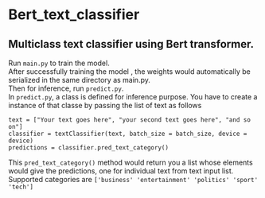 # Bert_text_classifier
## Multiclass text classifier using Bert transformer.
Run `main.py` to train the model. <br />
After successfully training the model , the weights would automatically be serialized in the same directory as main.py. <br />
Then for inference, run ```predict.py```. <br />
In `predict.py`, a class is defined for inference purpose. You have to create a instance of that classe by passing the list of text as follows

```
text = ["Your text goes here", "your second text goes here", "and so on"]
classifier = textClassifier(text, batch_size = batch_size, device = device) 
predictions = classifier.pred_text_category() 
```
This `pred_text_category()` method would return you a list whose elements would give the predictions, one for individual text from text input list. <br />
Supported categories are `['business' 'entertainment' 'politics' 'sport' 'tech']`
